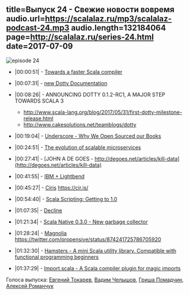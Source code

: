 title=Выпуск 24 - Свежие новости вовремя 
audio.url=https://scalalaz.ru/mp3/scalalaz-podcast-24.mp3
audio.length=132184064
page=http://scalalaz.ru/series-24.html
date=2017-07-09
----
![episode 24](img/episode24.jpg)

- |00:00:51| - [Towards a faster Scala compiler](http://developer.lightbend.com/blog/2017-06-12-faster-scala-compiler/)
- |00:07:31| - [new Dotty Documentation](http://dotty.epfl.ch/docs/)
- |00:08:26| - ANNOUNCING DOTTY 0.1.2-RC1, A MAJOR STEP TOWARDS SCALA 3
    - <http://www.scala-lang.org/blog/2017/05/31/first-dotty-milestone-release.html> 
    - <http://www.cakesolutions.net/teamblogs/dotty>

- |00:19:04| - [Underscore - Why We Open Sourced our Books](http://underscore.io/blog/posts/2017/05/29/why-we-open-sourced-our-books.html)
- |00:24:51| - [The evolution of scalable microservices](https://www.oreilly.com/ideas/the-evolution-of-scalable-microservices)
- |00:27:41| - [JOHN A DE GOES - http://degoes.net/articles/kill-data](http://degoes.net/articles/kill-data)
- |00:41:55| - [IBM + Lightbend](https://developer.ibm.com/dwblog/2017/ibm-lightbend-scala/)
- |00:45:27| - [Ciris](http://typelevel.org/blog/2017/06/21/ciris.html)
    <https://cir.is/> 
- |00:54:40| - [Scala Scripting: Getting to 1.0](http://www.lihaoyi.com/post/ScalaScriptingGettingto10.html)
- |01:07:35| - [Decline](https://github.com/bkirwi/decline)
- |01:21:34| - [Scala Native 0.3.0 - New garbage collector](https://github.com/scala-native/scala-native/releases/tag/v0.3.0)
- |01:28:24| - [Magnolia](http://magnolia.work/)
    <https://twitter.com/propensive/status/874241725786705920>

- |01:32:30| - [Hamsters - A mini Scala utility library. Compatible with functional programming beginners](https://github.com/scala-hamsters/hamsters)
- |01:37:29| - [Import.scala - A Scala compiler plugin for magic imports](https://github.com/ThoughtWorksInc/Import.scala)


Голоса выпуска: [Евгений Токарев](http://github.com/strobe),
[Вадим Челышов](http://github.com/dos65), [Гриша Помадчин](https://github.com/pomadchin), [Алексей Романчук](http://github.com/13h3r)
